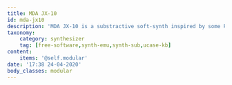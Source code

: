 ```yaml
---
title: MDA JX-10
id: mda-jx10
description: 'MDA JX-10 is a substractive soft-synth inspired by some Roland machines from the 80s'
taxonomy:
    category: synthesizer
    tag: [free-software,synth-emu,synth-sub,ucase-kb]
content:
    items: '@self.modular'
date: '17:38 24-04-2020'
body_classes: modular
---
```


